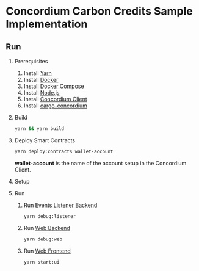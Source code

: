 # Concordium Carbon Credits Sample Implementation

## Run

1. Prerequisites
   1. Install [Yarn](https://yarnpkg.com/)
   2. Install [Docker](https://docs.docker.com/get-docker/)
   3. Install [Docker Compose](https://docs.docker.com/compose/install/)
   4. Install [Node.js](https://nodejs.org/en/download/)
   5. Install [Concordium Client](https://developer.concordium.software/#/concordium-client)
   6. Install [cargo-concordium](https://developer.concordium.software/en/mainnet/smart-contracts/guides/setup-tools.html)

2. Build

   ```bash
   yarn && yarn build
   ```

3. Deploy Smart Contracts

   ```bash
   yarn deploy:contracts wallet-account
   ```

   **wallet-account** is the name of the account setup in the Concordium Client.

4. Setup
   

5. Run
   1. Run [Events Listener Backend](./indexer/server/src/listener.ts)

        ```bash
        yarn debug:listener
        ```

   2. Run [Web Backend](./indexer/server/src/web.ts)

        ```bash
        yarn debug:web
        ```

   3. Run [Web Frontend](./market-ui/README.md)

        ```bash
        yarn start:ui
        ```
